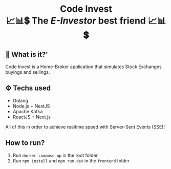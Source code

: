 <h1 align="center">
  Code Invest</br>
  📈📊💲 The <em>E-Investor</em> best friend 📈📊💲
</h1>

## 🤔 What is it?'

Code Invest is a Home-Broker application that simulates Stock Exchanges buyings and sellings.

## ⚙ Techs used

- Golang
- Node.js + NestJS
- Apache Kafka
- ReactJS + Next.js

All of this in order to achieve realtime speed with Server-Sent Events (SSE)!

## How to run?

1. Run `docker compose up` in the root folder
2. Run `npm install` and `npm run dev` in the `frontend` folder
